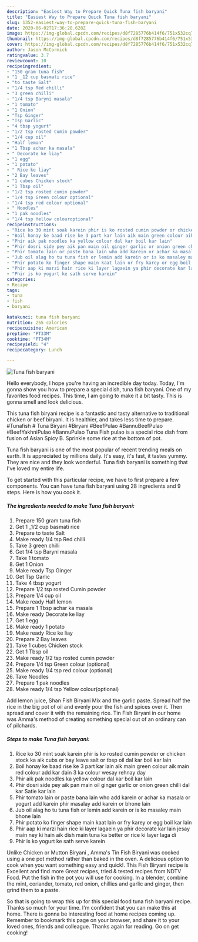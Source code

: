 ```yaml
---
description: "Easiest Way to Prepare Quick Tuna fish baryani"
title: "Easiest Way to Prepare Quick Tuna fish baryani"
slug: 1352-easiest-way-to-prepare-quick-tuna-fish-baryani
date: 2020-06-02T17:36:28.628Z
image: https://img-global.cpcdn.com/recipes/d8f7285776b414f6/751x532cq70/tuna-fish-baryani-recipe-main-photo.jpg
thumbnail: https://img-global.cpcdn.com/recipes/d8f7285776b414f6/751x532cq70/tuna-fish-baryani-recipe-main-photo.jpg
cover: https://img-global.cpcdn.com/recipes/d8f7285776b414f6/751x532cq70/tuna-fish-baryani-recipe-main-photo.jpg
author: Jason McCormick
ratingvalue: 3.7
reviewcount: 10
recipeingredient:
- "150 gram tuna fish"
- "1 _12 cup basmati rice"
- "to taste Salt"
- "1/4 tsp Red chilli"
- "3 green chilli"
- "1/4 tsp Baryni masala"
- "1 tomato"
- "1 Onion"
- "Tsp Ginger"
- "Tsp Garlic"
- "4 tbsp yogurt"
- "1/2 tsp rosted Cumin powder"
- "1/4 cup oil"
- "Half lemon"
- "1 Tbsp achar ka masala"
- " Decorate ke liay"
- "1 egg"
- "1 potato"
- " Rice ke liay"
- "2 Bay leaves"
- "1 cubes Chicken stock"
- "1 Tbsp oil"
- "1/2 tsp rosted cumin powder"
- "1/4 tsp Green colour optional"
- "1/4 tsp red colour optional"
- " Noodles"
- "1 pak noodles"
- "1/4 tsp Yellow colouroptional"
recipeinstructions:
- "Rice ko 30 mint soak karein phir is ko rosted cumin powder or chicken stock ka aik cubs or bay leave salt or tbsp oil dal kar boil kar lain"
- "Boil honay ke baad rise ke 3 part kar lain aik main green colour aik main red colour add kar dain 3 ka colour wesay rehnay day"
- "Phir aik pak noodles ka yellow colour dal kar boil kar lain"
- "Phir dosri side pey aik pan main oil ginger garlic or onion green chilli dal kar Satie kar lain"
- "Phir tomato lain or paste bana lain who add karein or achar ka masala or yogurt add karein phir masalay add karein or bhone lain"
- "Jub oil alag ho tu tuna fish or lemin add karein or is ko masaley main bhone lain"
- "Phir potato ko finger shape main kaat lain or fry karey or egg boil kar lain"
- "Phir aap ki marzi hain rice ki layer lagaein ya phir decorate kar lain jesay main ney ki hain aik dish main tuna ka better or rice ki layer laga di"
- "Phir is ko yogurt ke sath serve karein"
categories:
- Recipe
tags:
- tuna
- fish
- baryani

katakunci: tuna fish baryani 
nutrition: 255 calories
recipecuisine: American
preptime: "PT33M"
cooktime: "PT34M"
recipeyield: "4"
recipecategory: Lunch

---
```



![Tuna fish baryani](https://img-global.cpcdn.com/recipes/d8f7285776b414f6/751x532cq70/tuna-fish-baryani-recipe-main-photo.jpg)

Hello everybody, I hope you're having an incredible day today. Today, I'm gonna show you how to prepare a special dish, tuna fish baryani. One of my favorites food recipes. This time, I am going to make it a bit tasty. This is gonna smell and look delicious.

This tuna fish biryani recipe is a fantastic and tasty alternative to traditional chicken or beef biryani. It is healthier, and takes less time to prepare. #Tunafish # Tuna Biryani #Biryani #BeefPulao #BannuBeefPulao #BeefYakhniPulao #BannuPulao Tuna Fish pulao is a special rice dish from fusion of Asian Spicy B. Sprinkle some rice at the bottom of pot.

Tuna fish baryani is one of the most popular of recent trending meals on earth. It is appreciated by millions daily. It's easy, it's fast, it tastes yummy. They are nice and they look wonderful. Tuna fish baryani is something that I've loved my entire life.


To get started with this particular recipe, we have to first prepare a few components. You can have tuna fish baryani using 28 ingredients and 9 steps. Here is how you cook it.

<!--inarticleads1-->

##### The ingredients needed to make Tuna fish baryani:

1. Prepare 150 gram tuna fish
1. Get 1 _1/2 cup basmati rice
1. Prepare to taste Salt
1. Make ready 1/4 tsp Red chilli
1. Take 3 green chilli
1. Get 1/4 tsp Baryni masala
1. Take 1 tomato
1. Get 1 Onion
1. Make ready Tsp Ginger
1. Get Tsp Garlic
1. Take 4 tbsp yogurt
1. Prepare 1/2 tsp rosted Cumin powder
1. Prepare 1/4 cup oil
1. Make ready Half lemon
1. Prepare 1 Tbsp achar ka masala
1. Make ready  Decorate ke liay
1. Get 1 egg
1. Make ready 1 potato
1. Make ready  Rice ke liay
1. Prepare 2 Bay leaves
1. Take 1 cubes Chicken stock
1. Get 1 Tbsp oil
1. Make ready 1/2 tsp rosted cumin powder
1. Prepare 1/4 tsp Green colour (optional)
1. Make ready 1/4 tsp red colour (optional)
1. Take  Noodles
1. Prepare 1 pak noodles
1. Make ready 1/4 tsp Yellow colour(optional)


Add lemon juice, Shan Fish Biryani Mix and the garlic paste. Spread half the rice in the big pot of oil and evenly pour the fish and spices over it. Then spread and cover it with the remaining rice. Tin Fish Biryani in our home was Amma&#39;s method of creating something special out of an ordinary can of pilchards. 

<!--inarticleads2-->

##### Steps to make Tuna fish baryani:

1. Rice ko 30 mint soak karein phir is ko rosted cumin powder or chicken stock ka aik cubs or bay leave salt or tbsp oil dal kar boil kar lain
1. Boil honay ke baad rise ke 3 part kar lain aik main green colour aik main red colour add kar dain 3 ka colour wesay rehnay day
1. Phir aik pak noodles ka yellow colour dal kar boil kar lain
1. Phir dosri side pey aik pan main oil ginger garlic or onion green chilli dal kar Satie kar lain
1. Phir tomato lain or paste bana lain who add karein or achar ka masala or yogurt add karein phir masalay add karein or bhone lain
1. Jub oil alag ho tu tuna fish or lemin add karein or is ko masaley main bhone lain
1. Phir potato ko finger shape main kaat lain or fry karey or egg boil kar lain
1. Phir aap ki marzi hain rice ki layer lagaein ya phir decorate kar lain jesay main ney ki hain aik dish main tuna ka better or rice ki layer laga di
1. Phir is ko yogurt ke sath serve karein


Unlike Chicken or Mutton Biryani , Amma&#39;s Tin Fish Biryani was cooked using a one pot method rather than baked in the oven. A delicious option to cook when you want something easy and quick!. This Fish Biryani recipe is Excellent and find more Great recipes, tried &amp; tested recipes from NDTV Food. Put the fish in the pot you will use for cooking. In a blender, combine the mint, coriander, tomato, red onion, chillies and garlic and ginger, then grind them to a paste. 

So that is going to wrap this up for this special food tuna fish baryani recipe. Thanks so much for your time. I'm confident that you can make this at home. There is gonna be interesting food at home recipes coming up. Remember to bookmark this page on your browser, and share it to your loved ones, friends and colleague. Thanks again for reading. Go on get cooking!
